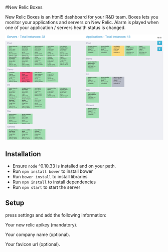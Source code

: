 #New Relic Boxes

New Relic Boxes is an html5 dashboard for your R&D team. Boxes lets you monitor your applications and servers on New Relic.
Alarm is played when one of your application / servers health status is changed.

![New Relic Boxes](/_docs/images/boxes.png?raw=true "Screenshot")

## Installation

- Ensure `node` ^0.10.33 is installed and on your path.
- Run `npm install bower` to install bower
- Run `bower install` to install libraries
- Run `npm install` to install dependencies
- Run `npm start` to start the server

## Setup

press settings and add the following information:

Your new relic apikey (mandatory).

Your company name (optional).

Your favicon url (optional).


